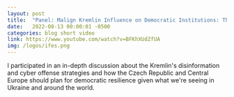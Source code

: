 ```yaml
---
layout: post
title:  "Panel: Malign Kremlin Influence on Democratic Institutions: The Case of the Czech Republic and Implications for Central Europe"
date:   2022-08-13 00:00:01 -0500
categories: blog short video
link: https://www.youtube.com/watch?v=BFKhXUdZfUA
img: /logos/ifes.png
---
```

I participated in an in-depth discussion about the Kremlin's disinformation and cyber offense strategies and how the Czech Republic and Central Europe should plan for democratic resilience given what we're seeing in Ukraine and around the world.
